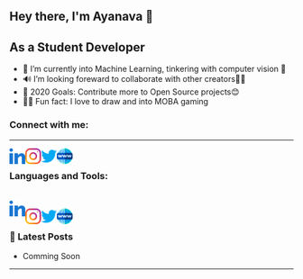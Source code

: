 ## Hey there, I'm Ayanava  👋

## As a Student Developer
- 🌱 I’m currently into Machine Learning, tinkering with computer vision 👀
- 🔊 I’m looking foreward to collaborate with other creators🐱‍👤
- 🥅 2020 Goals: Contribute more to Open Source projects😊
- 🐱‍🏍 Fun fact: I love to draw and into MOBA gaming

### Connect with me:
___
<a href="https://www.linkedin.com/in/ayanava-dutta-972617168/"><img src="https://github.com/ayanava-99/ayanava-99/blob/master/assets/ico/031-linkedin.png" align="left" height="28" width="28" ></a>

<a href="https://www.instagram.com/ayanava_99/"><img src="https://github.com/ayanava-99/ayanava-99/blob/master/assets/ico/034-instagram.png" align="left" height="28" width="28" ></a>

<a href="https://twitter.com/dutta_ayanava"><img src="https://github.com/ayanava-99/ayanava-99/blob/master/assets/ico/013-twitter-1.png" align="left" height="28" width="28" ></a>

<a href="https://ayanava1999.wixsite.com/portfolio"><img src="https://github.com/ayanava-99/ayanava-99/blob/master/assets/ico/www.png" align="left" height="28" width="28" ></a>

<br />

### Languages and Tools:

<br />
<a href="https://www.linkedin.com/in/ayanava-dutta-972617168/"><img src="https://github.com/ayanava-99/ayanava-99/blob/master/assets/ico/031-linkedin.png" align="left" height="28" width="28" ></a>

<a href="https://www.instagram.com/ayanava_99/"><img src="https://github.com/ayanava-99/ayanava-99/blob/master/assets/ico/034-instagram.png" align="left" height="28" width="28" ></a>

<a href="https://twitter.com/dutta_ayanava"><img src="https://github.com/ayanava-99/ayanava-99/blob/master/assets/ico/013-twitter-1.png" align="left" height="28" width="28" ></a>

<a href="https://ayanava1999.wixsite.com/portfolio"><img src="https://github.com/ayanava-99/ayanava-99/blob/master/assets/ico/www.png" align="left" height="28" width="28" ></a>


<br />


### 📕 Latest Posts
<!-- BLOG-POST-LIST:START -->
- Comming Soon
<!-- BLOG-POST-LIST:END -->

---




